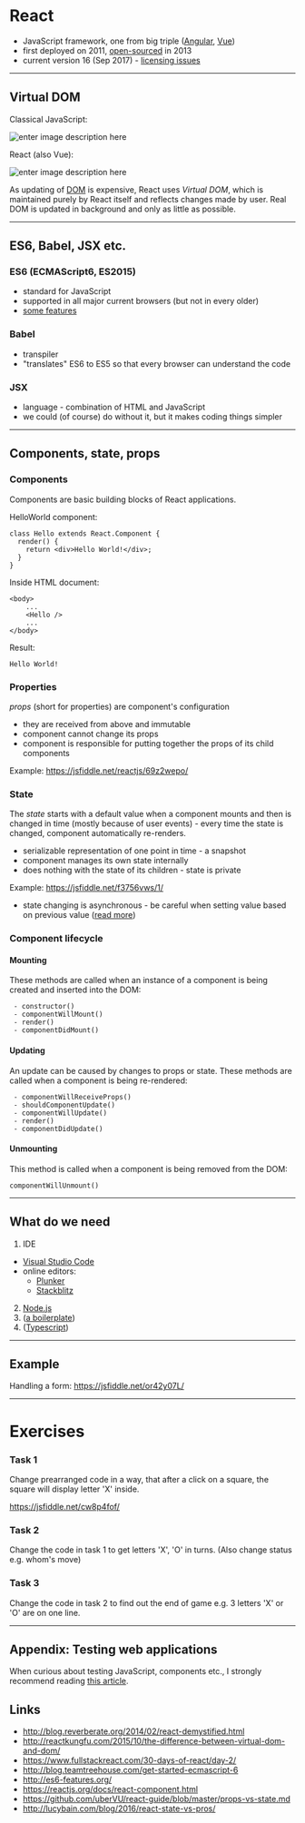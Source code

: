 ﻿React
========

 - JavaScript framework, one from big triple ([Angular](https://angularjs.org/), [Vue](https://vuejs.org/))
 - first deployed on 2011, [open-sourced](https://github.com/facebook/react) in 2013
 - current version 16 (Sep 2017) - [licensing issues](https://thenextweb.com/dd/2017/09/25/facebook-re-licenses-react-mit-license-developer-backlash/)

----------

## Virtual DOM

Classical JavaScript:

![enter image description here](https://docs.google.com/drawings/d/1sLx_t031l82kP3Gq7547C1sGcQWgIxViPYfxCo-ZJto/pub?w=340&h=205)

React (also Vue):

![enter image description here](https://docs.google.com/drawings/d/11ugBTwDkqn6p2n5Fkps1p3Elp8ZToIRzXzvM4LJMYaU/pub?w=543&h=229)

As updating of [DOM](https://www.w3schools.com/js/js_htmldom.asp) is expensive, React uses *Virtual DOM*, which is maintained purely by React itself and reflects changes made by user. Real DOM is updated in background and only as little as possible.

----------

ES6, Babel, JSX etc.
----------

### ES6 (ECMAScript6, ES2015)
- standard for JavaScript
- supported in all major current browsers (but not in every older)
- [some features](http://blog.teamtreehouse.com/get-started-ecmascript-6)

### Babel
- transpiler 
- "translates" ES6 to ES5 so that every browser can understand the code

### JSX
- language - combination of HTML and JavaScript
- we could (of course) do without it, but it makes coding things simpler 

----------
Components, state, props
----------

### Components

Components are basic building blocks of React applications.

HelloWorld component:

    class Hello extends React.Component {
      render() {
        return <div>Hello World!</div>;
      }
    }

Inside HTML document:

    <body>
	    ...
	    <Hello />
	    ...
	</body>

Result:

    Hello World!


### Properties

*props* (short for properties) are component's configuration

- they are received from above and immutable
- component cannot change its props
- component is responsible for putting together the props of its child components

Example: https://jsfiddle.net/reactjs/69z2wepo/

### State

The *state* starts with a default value when a component mounts and then is changed in time (mostly because of user events) - every time the state is changed, component automatically re-renders. 

- serializable representation of one point in time - a snapshot
- component manages its own state internally
- does nothing with the state of its children - state is private

Example: https://jsfiddle.net/f3756vws/1/

- state changing is asynchronous - be careful when setting value based on previous value ([read more](http://lucybain.com/blog/2016/react-state-vs-pros/))

### Component lifecycle

#### Mounting
These methods are called when an instance of a component is being created and inserted into the DOM:

     - constructor() 
     - componentWillMount() 
     - render()
     - componentDidMount()

#### Updating
An update can be caused by changes to props or state. These methods are called when a component is being re-rendered:

     - componentWillReceiveProps() 
     - shouldComponentUpdate()
     - componentWillUpdate() 
     - render() 
     - componentDidUpdate()

#### Unmounting
This method is called when a component is being removed from the DOM:

    componentWillUnmount()
    

--------
## What do we need

1. IDE
- [Visual Studio Code](https://code.visualstudio.com/)
- online editors:
  * [Plunker](https://plnkr.co/)
  * [Stackblitz](https://stackblitz.com/)
2. [Node.js](https://nodejs.org/en/download/)
3. ([a boilerplate](https://www.andrewhfarmer.com/starter-project/))
4. ([Typescript](https://www.typescriptlang.org/))

--------
## Example

Handling a form: https://jsfiddle.net/or42y07L/

--------

Exercises
=====

### Task 1
Change prearranged code in a way, that after a click on a square, the square will display letter 'X' inside.

https://jsfiddle.net/cw8p4fof/

### Task 2
Change the code in task 1 to get letters 'X', 'O' in turns. (Also change status e.g. whom's move)

### Task 3
Change the code in task 2 to find out the end of game e.g. 3 letters 'X' or 'O' are on one line.


--------
## Appendix: Testing web applications

When curious about testing JavaScript, components etc., I strongly recommend reading [this article](https://medium.com/powtoon-engineering/a-complete-guide-to-testing-javascript-in-2017-a217b4cd5a2a).

## Links

 - http://blog.reverberate.org/2014/02/react-demystified.html 
 - http://reactkungfu.com/2015/10/the-difference-between-virtual-dom-and-dom/
 - https://www.fullstackreact.com/30-days-of-react/day-2/
 - http://blog.teamtreehouse.com/get-started-ecmascript-6
 - http://es6-features.org/
 - https://reactjs.org/docs/react-component.html
 - https://github.com/uberVU/react-guide/blob/master/props-vs-state.md
 - http://lucybain.com/blog/2016/react-state-vs-pros/
